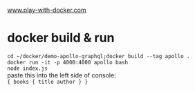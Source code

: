 www.play-with-docker.com<br>

# docker build & run
`cd ~/docker/demo-apollo-graphql;docker build --tag apollo .`<br>
`docker run -it -p 4000:4000 apollo bash`<br>
`node index.js`<br>
paste this into the left side of console: <br>
`{ books { title author } }`<br>





